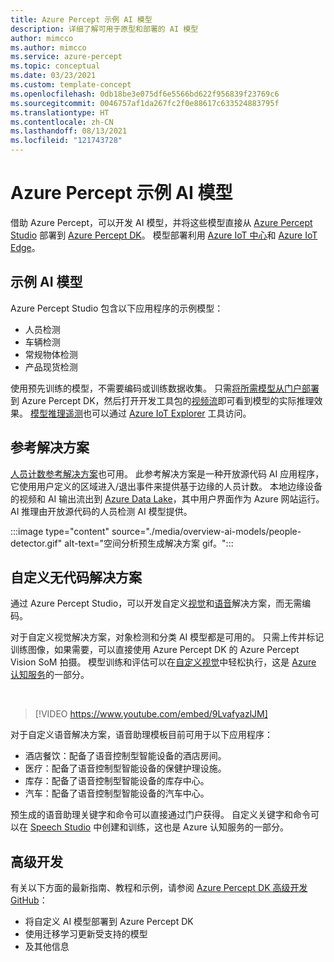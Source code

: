 ```yaml
---
title: Azure Percept 示例 AI 模型
description: 详细了解可用于原型和部署的 AI 模型
author: mimcco
ms.author: mimcco
ms.service: azure-percept
ms.topic: conceptual
ms.date: 03/23/2021
ms.custom: template-concept
ms.openlocfilehash: 0db18be3e075df6e5566bd622f956839f23769c6
ms.sourcegitcommit: 0046757af1da267fc2f0e88617c633524883795f
ms.translationtype: HT
ms.contentlocale: zh-CN
ms.lasthandoff: 08/13/2021
ms.locfileid: "121743728"
---
```

# <a name="azure-percept-sample-ai-models"></a>Azure Percept 示例 AI 模型

借助 Azure Percept，可以开发 AI 模型，并将这些模型直接从 [Azure Percept Studio](https://go.microsoft.com/fwlink/?linkid=2135819) 部署到 [Azure Percept DK](./overview-azure-percept-dk.md)。 模型部署利用 [Azure IoT 中心](https://azure.microsoft.com/services/iot-hub/)和 [Azure IoT Edge](https://azure.microsoft.com/services/iot-edge/#iotedge-overview)。

## <a name="sample-ai-models"></a>示例 AI 模型

Azure Percept Studio 包含以下应用程序的示例模型：

- 人员检测
- 车辆检测
- 常规物体检测
- 产品现货检测

使用预先训练的模型，不需要编码或训练数据收集。 只需[将所需模型从门户部署](./how-to-deploy-model.md)到 Azure Percept DK，然后打开开发工具包的[视频流](./how-to-view-video-stream.md)即可看到模型的实际推理效果。 [模型推理遥测](./how-to-view-telemetry.md)也可以通过 [Azure IoT Explorer](https://github.com/Azure/azure-iot-explorer/releases) 工具访问。

## <a name="reference-solutions"></a>参考解决方案

[人员计数参考解决方案](https://github.com/microsoft/Azure-Percept-Reference-Solutions/tree/main/people-detection-app)也可用。 此参考解决方案是一种开放源代码 AI 应用程序，它使用用户定义的区域进入/退出事件来提供基于边缘的人员计数。 本地边缘设备的视频和 AI 输出流出到 [Azure Data Lake](https://azure.microsoft.com/solutions/data-lake/)，其中用户界面作为 Azure 网站运行。 AI 推理由开放源代码的人员检测 AI 模型提供。

:::image type="content" source="./media/overview-ai-models/people-detector.gif" alt-text="空间分析预生成解决方案 gif。":::

## <a name="custom-no-code-solutions"></a>自定义无代码解决方案

通过 Azure Percept Studio，可以开发自定义[视觉](./tutorial-nocode-vision.md)和[语音](./tutorial-no-code-speech.md)解决方案，而无需编码。

对于自定义视觉解决方案，对象检测和分类 AI 模型都是可用的。 只需上传并标记训练图像，如果需要，可以直接使用 Azure Percept DK 的 Azure Percept Vision SoM 拍摄。 模型训练和评估可以在[自定义视觉](https://www.customvision.ai/)中轻松执行，这是 [Azure 认知服务](https://azure.microsoft.com/services/cognitive-services/#overview)的一部分。

</br>

> [!VIDEO https://www.youtube.com/embed/9LvafyazlJM]

对于自定义语音解决方案，语音助理模板目前可用于以下应用程序：

- 酒店餐饮：配备了语音控制型智能设备的酒店房间。
- 医疗：配备了语音控制型智能设备的保健护理设施。
- 库存：配备了语音控制型智能设备的库存中心。
- 汽车：配备了语音控制型智能设备的汽车中心。

预生成的语音助理关键字和命令可以直接通过门户获得。 自定义关键字和命令可以在 [Speech Studio](https://speech.microsoft.com/) 中创建和训练，这也是 Azure 认知服务的一部分。

## <a name="advanced-development"></a>高级开发

有关以下方面的最新指南、教程和示例，请参阅 [Azure Percept DK 高级开发 GitHub](https://github.com/microsoft/azure-percept-advanced-development)：

- 将自定义 AI 模型部署到 Azure Percept DK
- 使用迁移学习更新受支持的模型
- 及其他信息
